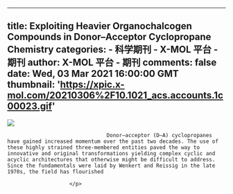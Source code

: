 
---
title: Exploiting Heavier Organochalcogen Compounds in Donor–Acceptor Cyclopropane Chemistry
categories: 
    - 科学期刊
    - X-MOL 平台 - 期刊
author: X-MOL 平台 - 期刊
comments: false
date: Wed, 03 Mar 2021 16:00:00 GMT
thumbnail: 'https://xpic.x-mol.com/20210306%2F10.1021_acs.accounts.1c00023.gif'
---

<div>   
<p><img src="https://xpic.x-mol.com/20210306%2F10.1021_acs.accounts.1c00023.gif" referrerpolicy="no-referrer"></p><p>
                            
                                    Donor–acceptor (D–A) cyclopropanes have gained increased momentum over the past two decades. The use of these highly strained three-membered entities paved the way to innovative and original transformations yielding complex cyclic and acyclic architectures that otherwise might be difficult to address. Since the fundamentals were laid by Wenkert and Reissig in the late 1970s, the field has flourished
                            
                        </p>  
</div>
            